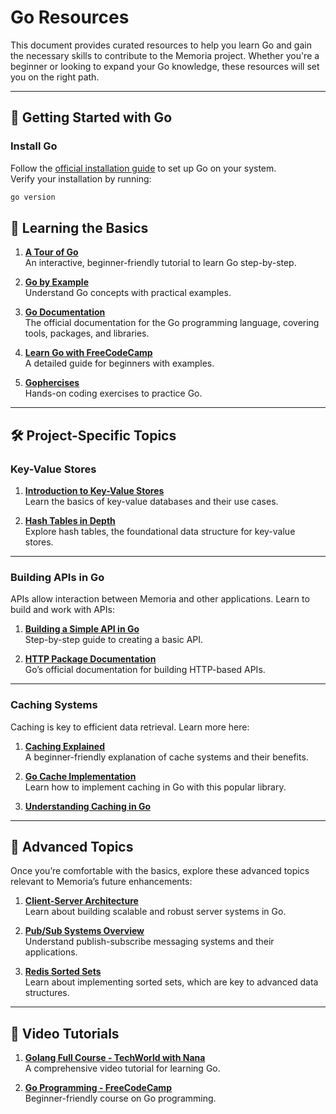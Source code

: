 # Go Resources

This document provides curated resources to help you learn Go and gain the necessary skills to contribute to the Memoria project. Whether you're a beginner or looking to expand your Go knowledge, these resources will set you on the right path.

---

## 📘 **Getting Started with Go**

### **Install Go**

Follow the [official installation guide](https://go.dev/doc/install) to set up Go on your system.  
Verify your installation by running:

```bash
go version
```

## 📘 Learning the Basics

1. **[A Tour of Go](https://go.dev/tour/)**  
   An interactive, beginner-friendly tutorial to learn Go step-by-step.

2. **[Go by Example](https://gobyexample.com/)**  
   Understand Go concepts with practical examples.

3. **[Go Documentation](https://go.dev/doc/)**  
   The official documentation for the Go programming language, covering tools, packages, and libraries.

4. **[Learn Go with FreeCodeCamp](https://www.freecodecamp.org/news/learn-golang-by-examples/)**  
   A detailed guide for beginners with examples.

5. **[Gophercises](https://gophercises.com/)**  
   Hands-on coding exercises to practice Go.

---

## 🛠️ Project-Specific Topics

### **Key-Value Stores**

1. **[Introduction to Key-Value Stores](https://www.geeksforgeeks.org/introduction-to-key-value-database/)**  
   Learn the basics of key-value databases and their use cases.

2. **[Hash Tables in Depth](https://www.freecodecamp.org/news/hash-tables/)**  
   Explore hash tables, the foundational data structure for key-value stores.

---

### **Building APIs in Go**

APIs allow interaction between Memoria and other applications. Learn to build and work with APIs:

1. **[Building a Simple API in Go](https://dev.to/envitab/how-to-build-an-api-using-go-ffk)**  
   Step-by-step guide to creating a basic API.

2. **[HTTP Package Documentation](https://pkg.go.dev/net/http)**  
   Go’s official documentation for building HTTP-based APIs.

---

### **Caching Systems**

Caching is key to efficient data retrieval. Learn more here:

1. **[Caching Explained](https://www.geeksforgeeks.org/caching-system-design-concept-for-beginners/)**  
   A beginner-friendly explanation of cache systems and their benefits.

2. **[Go Cache Implementation](https://pkg.go.dev/github.com/patrickmn/go-cache)**  
   Learn how to implement caching in Go with this popular library.
3. **[Understanding Caching in Go](https://mayurkhante786.medium.com/understanding-caching-in-go-part-1-improving-performance-and-efficiency-f9391e2d7047)**

---

## 🚀 Advanced Topics

Once you’re comfortable with the basics, explore these advanced topics relevant to Memoria’s future enhancements:

1. **[Client-Server Architecture](https://nikhilvaidyar.medium.com/client-server-model-implementation-in-golang-3e2ee3613c08)**  
   Learn about building scalable and robust server systems in Go.

2. **[Pub/Sub Systems Overview](https://cloud.google.com/pubsub/docs/overview)**  
   Understand publish-subscribe messaging systems and their applications.

3. **[Redis Sorted Sets](https://jothipn.github.io/2023/04/07/redis-sorted-set.html)**  
   Learn about implementing sorted sets, which are key to advanced data structures.

---

## 🎥 Video Tutorials

1. **[Golang Full Course - TechWorld with Nana](https://www.youtube.com/watch?v=yyUHQIec83I)**  
   A comprehensive video tutorial for learning Go.

2. **[Go Programming - FreeCodeCamp](https://www.youtube.com/watch?v=un6ZyFkqFKo)**  
   Beginner-friendly course on Go programming.
